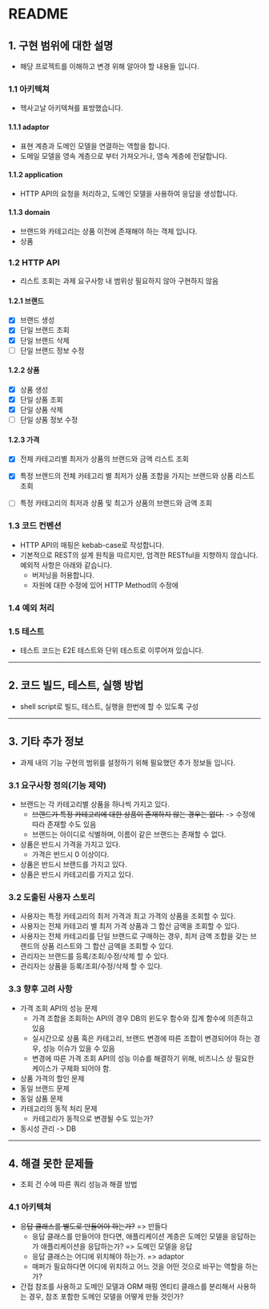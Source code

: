 # README

## 1. 구현 범위에 대한 설명
- 해당 프로젝트를 이해하고 변경 위해 알아야 할 내용들 입니다.

### 1.1 아키텍쳐
- 헥사고날 아키텍쳐를 표방했습니다.

#### 1.1.1 adaptor
- 표현 계층과 도메인 모델을 연결하는 역할을 합니다.
- 도메일 모델을 영속 계층으로 부터 가져오거나, 영속 계층에 전달합니다.

#### 1.1.2 application
- HTTP API의 요청을 처리하고, 도메인 모델을 사용하여 응답을 생성합니다.

#### 1.1.3 domain
- 브랜드와 카테고리는 상품 이전에 존재해야 하는 객체 입니다.
- 상품

### 1.2 HTTP API
- 리스트 조회는 과제 요구사항 내 범위상 필요하지 않아 구현하지 않음

#### 1.2.1 브랜드
- [x] 브랜드 생성
- [x] 단일 브랜드 조회
- [x] 단일 브랜드 삭제
- [ ] 단일 브랜드 정보 수정

#### 1.2.2 상품
- [x] 상품 생성
- [x] 단일 상품 조회
- [x] 단일 상품 삭제
- [ ] 단일 상품 정보 수정

#### 1.2.3 가격
- [x] 전체 카테고리별 최저가 상품의 브랜드와 금액 리스트 조회
- [x] 특정 브랜드의 전체 카테고리 별 최저가 상품 조합을 가지는 브랜드와 상품 리스트 조회
- [ ] 특정 카테고리의 최저과 상품 및 최고가 상품의 브랜드와 금액 조회


### 1.3 코드 컨벤션
- HTTP API의 매핑은 kebab-case로 작성합니다.
- 기본적으로 REST의 설계 원칙을 따르지만, 엄격한 RESTful을 지향하지 않습니다. 예외적 사항은 아래와 같습니다.
  - 버저닝을 허용합니다.
  - 자원에 대한 수정에 있어 HTTP Method의 수정에 

### 1.4 예외 처리

### 1.5 테스트
- 테스트 코드는 E2E 테스트와 단위 테스트로 이루어져 있습니다.
---

## 2. 코드 빌드, 테스트, 실행 방법
- shell script로 빌드, 테스트, 실행을 한번에 할 수 있도록 구성

---

## 3. 기타 추가 정보
- 과제 내의 기능 구현의 범위를 설정하기 위해 필요했던 추가 정보들 입니다.

### 3.1 요구사항 정의(기능 제약)
- 브랜드는 각 카테고리별 상품을 하나씩 가지고 있다.
  - ~~브랜드가 특정 카테고리에 대한 상품이 존재하지 않는 경우는 없다.~~ -> 수정에 따라 존재할 수도 있음
  - 브랜드는 아이디로 식별하며, 이름이 같은 브랜드는 존재할 수 없다. 
- 상품은 반드시 가격을 가지고 있다.
  - 가격은 반드시 0 이상이다.
- 상품은 반드시 브랜드를 가지고 있다.
- 상품은 반드시 카테고리를 가지고 있다.

### 3.2 도출된 사용자 스토리
- 사용자는 특정 카테고리의 최저 가격과 최고 가격의 상품을 조회할 수 있다.
- 사용자는 전체 카테고리 별 최저 가격 상품과 그 합산 금액을 조회할 수 있다.
- 사용자는 전체 카테고리를 단일 브랜드로 구매하는 경우, 최저 금액 조합을 갖는 브랜드의 상품 리스트와 그 합산 금액을 조회할 수 있다.
- 관리자는 브랜드를 등록/조회/수정/삭제 할 수 있다.
- 관리자는 상품을 등록/조회/수정/삭제 할 수 있다.

### 3.3 향후 고려 사항
- 가격 조회 API의 성능 문제
  - 가격 조합을 조회하는 API의 경우 DB의 윈도우 함수와 집계 함수에 의존하고 있음
  - 실시간으로 상품 혹은 카테고리, 브랜드 변경에 따른 조합이 변경되어야 하는 경우, 성능 이슈가 있을 수 있음
  - 변경에 따른 가격 조회 API의 성능 이슈를 해결하기 위해, 비즈니스 상 필요한 케이스가 구체화 되어야 함.
- 상품 가격의 할인 문제
- 동일 브랜드 문제
- 동일 삼품 문제
- 카테고리의 동적 처리 문제
  - 카테고리가 동적으로 변경될 수도 있는가?
- 동시성 관리 -> DB

---

## 4. 해결 못한 문제들
- 조회 건 수에 따른 쿼리 성능과 해결 방법

### 4.1 아키텍쳐
- ~~응답 클래스를 별도로 만들어야 하는가?~~ => 만들다
  - 응답 클래스를 만들어야 한다면, 애플리케이션 계층은 도메인 모델을 응답하는가 애플리케이션을 응답하는가? => 도메인 모델을 응답
  - 응답 클래스는 어디에 위치해야 하는가. => adaptor
  - 매퍼가 필요하다면 어디에 위치하고 어느 것을 어떤 것으로 바꾸는 역할을 하는가?
- 간접 참조를 사용하고 도메인 모델과 ORM 매핑 엔티티 클래스를 분리해서 사용하는 경우, 참조 포함한 도메인 모델을 어떻게 만들 것인가? 
